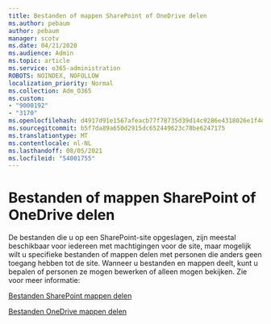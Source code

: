 ```yaml
---
title: Bestanden of mappen SharePoint of OneDrive delen
ms.author: pebaum
author: pebaum
manager: scotv
ms.date: 04/21/2020
ms.audience: Admin
ms.topic: article
ms.service: o365-administration
ROBOTS: NOINDEX, NOFOLLOW
localization_priority: Normal
ms.collection: Adm_O365
ms.custom:
- "9000192"
- "3170"
ms.openlocfilehash: d4917d91e1567afeacb77f78735d39d14c9286e4318026e1f4daf1fb1c11fde4
ms.sourcegitcommit: b5f7da89a650d2915dc652449623c78be6247175
ms.translationtype: MT
ms.contentlocale: nl-NL
ms.lasthandoff: 08/05/2021
ms.locfileid: "54001755"
---
```

# <a name="how-to-share-sharepoint-or-onedrive-files-or-folders"></a>Bestanden of mappen SharePoint of OneDrive delen

De bestanden die u op een SharePoint-site opgeslagen, zijn meestal beschikbaar voor iedereen met machtigingen voor de site, maar mogelijk wilt u specifieke bestanden of mappen delen met personen die anders geen toegang hebben tot de site. Wanneer u bestanden en mappen deelt, kunt u bepalen of personen ze mogen bewerken of alleen mogen bekijken. Zie voor meer informatie:

[Bestanden SharePoint mappen delen](https://support.office.com/article/1fe37332-0f9a-4719-970e-d2578da4941c)

[Bestanden OneDrive mappen delen](https://support.microsoft.com/office/share-onedrive-files-and-folders-9fcc2f7d-de0c-4cec-93b0-a82024800c07?ui=en-US&rs=en-US&ad=US&storagetype=stage)